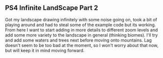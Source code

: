 ## PS4 Infinite LandScape Part 2

Got my landscape drawing infinitely with some noise going on, took a bit of playing around and had to steal some of the example code but its working. From here I want to start adding in more details to different zoom levels and add some more variety to the landscape in general (thinking biomes). I'll try and add some waters and trees next before moving onto mountains. Lag doesn't seem to be too bad at the moment, so I won't worry about that now, but will keep it in mind moving forward. 